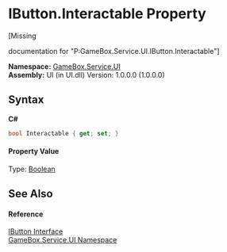 # IButton.Interactable Property 
 

\[Missing <summary> documentation for "P:GameBox.Service.UI.IButton.Interactable"\]

**Namespace:**&nbsp;<a href="6561cbd8-2bda-7a52-d42a-1887a2a36ffd">GameBox.Service.UI</a><br />**Assembly:**&nbsp;UI (in UI.dll) Version: 1.0.0.0 (1.0.0.0)

## Syntax

**C#**<br />
``` C#
bool Interactable { get; set; }
```


#### Property Value
Type: <a href="http://msdn2.microsoft.com/zh-cn/library/a28wyd50" target="_blank">Boolean</a>

## See Also


#### Reference
<a href="fc6e050c-8149-fba5-a305-d3a6c67e3da0">IButton Interface</a><br /><a href="6561cbd8-2bda-7a52-d42a-1887a2a36ffd">GameBox.Service.UI Namespace</a><br />